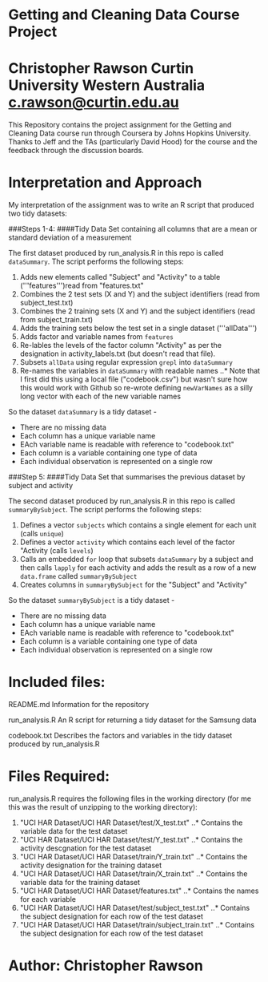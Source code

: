 Getting and Cleaning Data Course Project
========================================

Christopher Rawson
Curtin University
Western Australia
c.rawson@curtin.edu.au
========================================

This Repository contains the project assignment for the Getting and Cleaning Data course run through Coursera by Johns Hopkins University. Thanks to Jeff and the TAs (particularly David Hood) for the course and the feedback through the discussion boards.

Interpretation and Approach
========================================
My interpretation of the assignment was to write an R script that produced two tidy datasets:

###Steps 1-4: 
####Tidy Data Set containing all columns that are a mean or standard deviation of a measurement
 
The first dataset produced by run_analysis.R in this repo is called ```dataSummary```. The script performs the following steps:

1. Adds new elements called "Subject" and "Activity" to a table ('''features''')read from "features.txt"
2. Combines the 2 test sets (X and Y) and the subject identifiers (read from subject_test.txt)
3. Combines the 2 training sets (X and Y) and the subject identifiers (read from subject_train.txt)
4. Adds the training sets below the test set in a single dataset ('''allData''')
5. Adds factor and variable names from ```features```
6. Re-lables the levels of the factor column "Activity" as per the designation in activity_labels.txt (but doesn't read that file).
7. Subsets ```allData``` using regular expression ```grepl``` into ```dataSummary```
8. Re-names the variables in ```dataSummary``` with readable names
..* Note that I first did this using a local file ("codebook.csv") but wasn't sure how this would work with Github so re-wrote defining ```newVarNames``` as a silly long vector with each of the new variable names

So the dataset ```dataSummary``` is a tidy dataset - 
* There are no missing data
* Each column has a unique variable name
* EAch variable name is readable with reference to "codebook.txt"
* Each column is a variable containing one type of data
* Each individual observation is represented on a single row 

###Step 5: 
####Tidy Data Set that summarises the previous dataset by subject and activity

The second dataset produced by run_analysis.R in this repo is called ```summaryBySubject```. The script performs the following steps:

1. Defines a vector ```subjects``` which contains a single element for each unit (calls ```unique```)
2. Defines a vector ```activity``` which contains each level of the factor "Activity (calls ```levels```)
3. Calls an embedded ```for``` loop that subsets ```dataSummary``` by a subject and then calls ```lapply``` for each activity and adds the result as a row of a new ```data.frame``` called ```summaryBySubject```
4. Creates columns in ```summaryBySubject``` for the "Subject" and "Activity"

So the dataset ```summaryBySubject``` is a tidy dataset - 
* There are no missing data
* Each column has a unique variable name
* EAch variable name is readable with reference to "codebook.txt"
* Each column is a variable containing one type of data
* Each individual observation is represented on a single row
  


Included files:
========================================

README.md
	Information for the repository

run_analysis.R 
	An R script for returning a tidy dataset for the Samsung data

codebook.txt
	Describes the factors and variables in the tidy dataset produced by run_analysis.R


Files Required:
=======================================

run_analysis.R requires the following files in the working directory (for me this was the result of unzipping to the working directory):
1. "UCI HAR Dataset/UCI HAR Dataset/test/X_test.txt"
..* Contains the variable data for the test dataset
2. "UCI HAR Dataset/UCI HAR Dataset/test/Y_test.txt"
..* Contains the activity descgnation for the test dataset
3. "UCI HAR Dataset/UCI HAR Dataset/train/Y_train.txt"
..* Contains the activity designation for the training dataset
4. "UCI HAR Dataset/UCI HAR Dataset/train/X_train.txt"
..* Contains the variable data for the training dataset
5. "UCI HAR Dataset/UCI HAR Dataset/features.txt"
..* Contains the names for each variable
6. "UCI HAR Dataset/UCI HAR Dataset/test/subject_test.txt"
..* Contains the subject designation for each row of the test dataset
7. "UCI HAR Dataset/UCI HAR Dataset/train/subject_train.txt"
..* Contains the subject designation for each row of the test dataset



Author: Christopher Rawson
========================================
